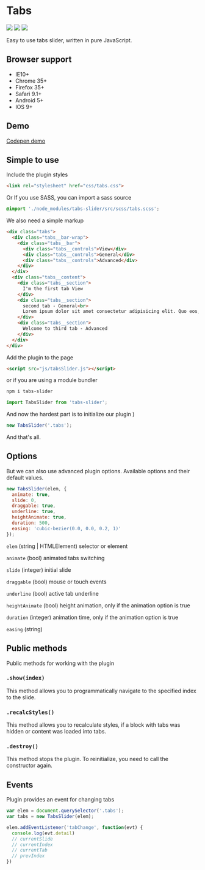 # Tabs
<p>
  <a href="https://www.npmjs.com/package/tabs-slider"><img src="https://img.shields.io/npm/v/tabs-slider.svg"></a>
  <a href="https://www.npmjs.com/package/tabs-slider"><img src="https://img.shields.io/npm/l/tabs-slider.svg"></a>
  <a href="https://www.npmjs.com/package/tabs-slider"><img src="https://img.shields.io/npm/dt/tabs-slider.svg"></a>
</p>
Easy to use tabs slider, written in pure JavaScript.

## Browser support
* IE10+
* Chrome 35+
* Firefox 35+
* Safari 9.1+
* Android 5+
* IOS 9+

## Demo
[Codepen demo](https://codepen.io/k-ivan/full/XBEdep/)

## Simple to use
Include the plugin styles
```html
<link rel="stylesheet" href="css/tabs.css">
```
Or If you use SASS, you can import a sass source
```scss
@import './node_modules/tabs-slider/src/scss/tabs.scss';
```
We also need a simple markup
```html
<div class="tabs">
  <div class="tabs__bar-wrap">
    <div class="tabs__bar">
      <div class="tabs__controls">View</div>
      <div class="tabs__controls">General</div>
      <div class="tabs__controls">Advanced</div>
    </div>
  </div>
  <div class="tabs__content">
    <div class="tabs__section">
      I'm the first tab View
    </div>
    <div class="tabs__section">
      second tab - General<br>
      Lorem ipsum dolor sit amet consectetur adipisicing elit. Quo eos, iusto laboriosam voluptatem at reiciendis vel, facilis repellendus totam excepturi earum saepe rerum ullam!
    </div>
    <div class="tabs__section">
      Welcome to third tab - Advanced
    </div>
  </div>
</div>
```
Add the plugin to the page
```html
<script src="js/tabsSlider.js"></script>
```
or if you are using a module bundler
```sh
npm i tabs-slider
```
```js
import TabsSlider from 'tabs-slider';
```

And now the hardest part is to initialize our plugin )
```js
new TabsSlider('.tabs');
```
And that's all.
## Options
But we can also use advanced plugin options. Available options and their default values.
```js
new TabsSlider(elem, {
  animate: true,
  slide: 0,
  draggable: true,
  underline: true,
  heightAnimate: true,
  duration: 500,
  easing: 'cubic-bezier(0.0, 0.0, 0.2, 1)'
});

```
`elem` (string | HTMLElement)
  selector or element

`animate` (bool)
  animated tabs switching

`slide` (integer)
  initial slide

`draggable` (bool)
  mouse or touch events

`underline`  (bool)
  active tab underline

`heightAnimate`  (bool)
  height animation, only if the animation option is true

`duration` (integer)
  animation time, only if the animation option is true

`easing` (string)

## Public methods
Public methods for working with the plugin

### `.show(index)`
This method allows you to programmatically navigate to the specified index to the slide.

### `.recalcStyles()`
This method allows you to recalculate styles, if a block with tabs was hidden or content was loaded into tabs.

### `.destroy()`
This method stops the plugin. To reinitialize, you need to call the constructor again.

## Events
Plugin provides an event for changing tabs
```js
var elem = document.querySelector('.tabs');
var tabs = new TabsSlider(elem);

elem.addEventListener('tabChange', function(evt) {
  console.log(evt.detail)
  // currentSlide
  // currentIndex
  // currentTab
  // prevIndex
})
```
